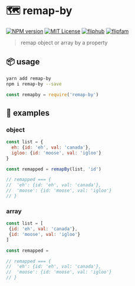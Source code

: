 # 🗺 remap-by

[![NPM version][remap-by-npm-image]][remap-by-npm-url]
[![MIT License][license-image]][license-url]
[![fliphub][gitter-badge]][gitter-url]
[![flipfam][flipfam-image]][flipfam-url]

[remap-by-npm-image]: https://img.shields.io/npm/v/remap-by.svg
[remap-by-npm-url]: https://npmjs.org/package/remap-by
[license-image]: http://img.shields.io/badge/license-MIT-blue.svg?style=flat
[license-url]: https://spdx.org/licenses/MIT
[gitter-badge]: https://img.shields.io/gitter/room/fliphub/pink.svg
[gitter-url]: https://gitter.im/fliphub/Lobby
[flipfam-image]: https://img.shields.io/badge/%F0%9F%8F%97%20%F0%9F%92%A0-flipfam-9659F7.svg
[flipfam-url]: https://www.npmjs.com/package/flipfam

> remap object or array by a property

## 📦 usage
```bash
yarn add remap-by
npm i remap-by --save
```

```js
const remapby = require('remap-by')
```

## 📘 examples


### object

```js
const list = {
  eh: {id: 'eh', val: 'canada'},
  igloo: {id: 'moose', val: 'igloo'}
}

const remapped = remapBy(list, 'id')

// remapped === {
//  'eh': {id: 'eh', val: 'canada'},
//  'moose': {id: 'moose', val: 'igloo'}
// }
```


### array

```js
const list = [
 {id: 'eh', val: 'canada'},
 {id: 'moose', val: 'igloo'}
]

const remapped =

// remapped === {
//  'eh': {id: 'eh', val: 'canada'},
//  'moose': {id: 'moose', val: 'igloo'}
// }
```
